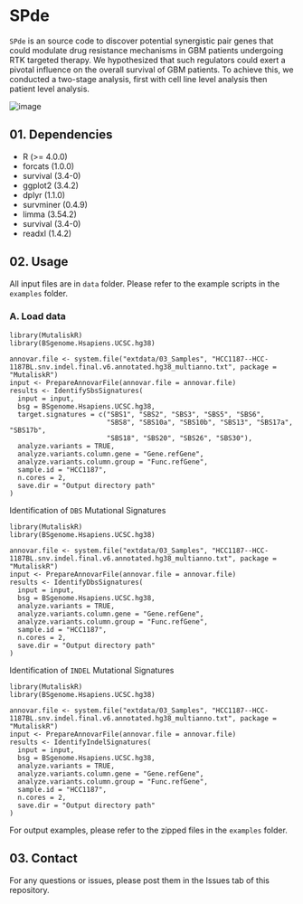# SPde

```SPde``` is an source code to discover potential synergistic pair genes that could modulate drug resistance mechanisms in GBM patients undergoing RTK targeted therapy. We hypothesized that such regulators could exert a pivotal influence on the overall survival of GBM patients. To achieve this, we conducted a two-stage analysis, first with cell line level analysis then patient level analysis. 

![image](https://github.com/Honglab-Research/SPde/assets/79962288/fccac2a3-3ec6-4b66-bfe7-6c50c64e2876)

## 01. Dependencies
- R (>= 4.0.0)
- forcats (1.0.0)
- survival (3.4-0)
- ggplot2 (3.4.2)
- dplyr (1.1.0)
- survminer (0.4.9)
- limma (3.54.2)
- survival (3.4-0)
- readxl (1.4.2)
  
## 02. Usage

All input files are in ```data``` folder. Please refer to the example scripts in the ```examples``` folder.

### A. Load data
```
library(MutaliskR)
library(BSgenome.Hsapiens.UCSC.hg38)

annovar.file <- system.file("extdata/03_Samples", "HCC1187--HCC-1187BL.snv.indel.final.v6.annotated.hg38_multianno.txt", package = "MutaliskR")
input <- PrepareAnnovarFile(annovar.file = annovar.file)
results <- IdentifySbsSignatures(
  input = input,
  bsg = BSgenome.Hsapiens.UCSC.hg38,
  target.signatures = c("SBS1", "SBS2", "SBS3", "SBS5", "SBS6",
                        "SBS8", "SBS10a", "SBS10b", "SBS13", "SBS17a", "SBS17b",
                        "SBS18", "SBS20", "SBS26", "SBS30"),
  analyze.variants = TRUE,
  analyze.variants.column.gene = "Gene.refGene",
  analyze.variants.column.group = "Func.refGene",
  sample.id = "HCC1187",
  n.cores = 2,
  save.dir = "Output directory path"
)
```

Identification of ```DBS``` Mutational Signatures
```
library(MutaliskR)
library(BSgenome.Hsapiens.UCSC.hg38)

annovar.file <- system.file("extdata/03_Samples", "HCC1187--HCC-1187BL.snv.indel.final.v6.annotated.hg38_multianno.txt", package = "MutaliskR")
input <- PrepareAnnovarFile(annovar.file = annovar.file)
results <- IdentifyDbsSignatures(
  input = input,
  bsg = BSgenome.Hsapiens.UCSC.hg38,
  analyze.variants = TRUE,
  analyze.variants.column.gene = "Gene.refGene",
  analyze.variants.column.group = "Func.refGene",
  sample.id = "HCC1187",
  n.cores = 2,
  save.dir = "Output directory path"
)
```

Identification of ```INDEL``` Mutational Signatures
```
library(MutaliskR)
library(BSgenome.Hsapiens.UCSC.hg38)

annovar.file <- system.file("extdata/03_Samples", "HCC1187--HCC-1187BL.snv.indel.final.v6.annotated.hg38_multianno.txt", package = "MutaliskR")
input <- PrepareAnnovarFile(annovar.file = annovar.file)
results <- IdentifyIndelSignatures(
  input = input,
  bsg = BSgenome.Hsapiens.UCSC.hg38,
  analyze.variants = TRUE,
  analyze.variants.column.gene = "Gene.refGene",
  analyze.variants.column.group = "Func.refGene",
  sample.id = "HCC1187",
  n.cores = 2,
  save.dir = "Output directory path"
)
```

For output examples, please refer to the zipped files in the ```examples``` folder.

## 03. Contact
For any questions or issues, please post them in the Issues tab of this repository.
